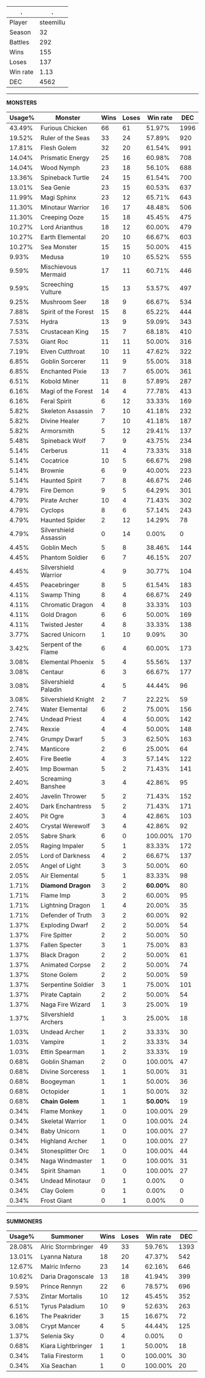 .|.
|-|-
Player|steemillu
Season|32
Battles|292
Wins|155
Loses|137
Win rate|1.13
DEC|4562

---
**MONSTERS**

Usage%|Monster|Wins|Loses|Win rate|DEC|
-|-|-|-|-|-|
43.49%|Furious Chicken|66|61|51.97%|1996|
19.52%|Ruler of the Seas|33|24|57.89%|920|
17.81%|Flesh Golem|32|20|61.54%|991|
14.04%|Prismatic Energy|25|16|60.98%|708|
14.04%|Wood Nymph|23|18|56.10%|688|
13.36%|Spineback Turtle|24|15|61.54%|700|
13.01%|Sea Genie|23|15|60.53%|637|
11.99%|Magi Sphinx|23|12|65.71%|643|
11.30%|Minotaur Warrior|16|17|48.48%|506|
11.30%|Creeping Ooze|15|18|45.45%|475|
10.27%|Lord Arianthus|18|12|60.00%|479|
10.27%|Earth Elemental|20|10|66.67%|603|
10.27%|Sea Monster|15|15|50.00%|415|
9.93%|Medusa|19|10|65.52%|555|
9.59%|Mischievous Mermaid|17|11|60.71%|446|
9.59%|Screeching Vulture|15|13|53.57%|497|
9.25%|Mushroom Seer|18|9|66.67%|534|
7.88%|Spirit of the Forest|15|8|65.22%|444|
7.53%|Hydra|13|9|59.09%|343|
7.53%|Crustacean King|15|7|68.18%|410|
7.53%|Giant Roc|11|11|50.00%|316|
7.19%|Elven Cutthroat|10|11|47.62%|322|
6.85%|Goblin Sorcerer|11|9|55.00%|318|
6.85%|Enchanted Pixie|13|7|65.00%|361|
6.51%|Kobold Miner|11|8|57.89%|287|
6.16%|Magi of the Forest|14|4|77.78%|413|
6.16%|Feral Spirit|6|12|33.33%|169|
5.82%|Skeleton Assassin|7|10|41.18%|232|
5.82%|Divine Healer|7|10|41.18%|187|
5.82%|Armorsmith|5|12|29.41%|137|
5.48%|Spineback Wolf|7|9|43.75%|234|
5.14%|Cerberus|11|4|73.33%|318|
5.14%|Cocatrice|10|5|66.67%|298|
5.14%|Brownie|6|9|40.00%|223|
5.14%|Haunted Spirit|7|8|46.67%|246|
4.79%|Fire Demon|9|5|64.29%|301|
4.79%|Pirate Archer|10|4|71.43%|302|
4.79%|Cyclops|8|6|57.14%|243|
4.79%|Haunted Spider|2|12|14.29%|78|
4.79%|Silvershield Assassin|0|14|0.00%|0|
4.45%|Goblin Mech|5|8|38.46%|144|
4.45%|Phantom Soldier|6|7|46.15%|207|
4.45%|Silvershield Warrior|4|9|30.77%|104|
4.45%|Peacebringer|8|5|61.54%|183|
4.11%|Swamp Thing|8|4|66.67%|249|
4.11%|Chromatic Dragon|4|8|33.33%|103|
4.11%|Gold Dragon|6|6|50.00%|169|
4.11%|Twisted Jester|4|8|33.33%|138|
3.77%|Sacred Unicorn|1|10|9.09%|30|
3.42%|Serpent of the Flame|6|4|60.00%|173|
3.08%|Elemental Phoenix|5|4|55.56%|137|
3.08%|Centaur|6|3|66.67%|177|
3.08%|Silvershield Paladin|4|5|44.44%|96|
3.08%|Silvershield Knight|2|7|22.22%|59|
2.74%|Water Elemental|6|2|75.00%|156|
2.74%|Undead Priest|4|4|50.00%|142|
2.74%|Rexxie|4|4|50.00%|148|
2.74%|Grumpy Dwarf|5|3|62.50%|163|
2.74%|Manticore|2|6|25.00%|64|
2.40%|Fire Beetle|4|3|57.14%|122|
2.40%|Imp Bowman|5|2|71.43%|141|
2.40%|Screaming Banshee|3|4|42.86%|95|
2.40%|Javelin Thrower|5|2|71.43%|152|
2.40%|Dark Enchantress|5|2|71.43%|171|
2.40%|Pit Ogre|3|4|42.86%|103|
2.40%|Crystal Werewolf|3|4|42.86%|92|
2.05%|Sabre Shark|6|0|100.00%|170|
2.05%|Raging Impaler|5|1|83.33%|172|
2.05%|Lord of Darkness|4|2|66.67%|137|
2.05%|Angel of Light|3|3|50.00%|60|
2.05%|Air Elemental|5|1|83.33%|98|
1.71%|**Diamond Dragon**|3|2|**60.00%**|80|
1.71%|Flame Imp|3|2|60.00%|95|
1.71%|Lightning Dragon|1|4|20.00%|35|
1.71%|Defender of Truth|3|2|60.00%|92|
1.37%|Exploding Dwarf|2|2|50.00%|54|
1.37%|Fire Spitter|2|2|50.00%|50|
1.37%|Fallen Specter|3|1|75.00%|83|
1.37%|Black Dragon|2|2|50.00%|61|
1.37%|Animated Corpse|2|2|50.00%|74|
1.37%|Stone Golem|2|2|50.00%|59|
1.37%|Serpentine Soldier|3|1|75.00%|101|
1.37%|Pirate Captain|2|2|50.00%|54|
1.37%|Naga Fire Wizard|1|3|25.00%|19|
1.37%|Silvershield Archers|1|3|25.00%|18|
1.03%|Undead Archer|1|2|33.33%|30|
1.03%|Vampire|1|2|33.33%|34|
1.03%|Ettin Spearman|1|2|33.33%|19|
0.68%|Goblin Shaman|2|0|100.00%|47|
0.68%|Divine Sorceress|1|1|50.00%|31|
0.68%|Boogeyman|1|1|50.00%|36|
0.68%|Octopider|1|1|50.00%|32|
0.68%|**Chain Golem**|1|1|**50.00%**|19|
0.34%|Flame Monkey|1|0|100.00%|29|
0.34%|Skeletal Warrior|1|0|100.00%|24|
0.34%|Baby Unicorn|1|0|100.00%|27|
0.34%|Highland Archer|1|0|100.00%|27|
0.34%|Stonesplitter Orc|1|0|100.00%|44|
0.34%|Naga Windmaster|1|0|100.00%|31|
0.34%|Spirit Shaman|1|0|100.00%|27|
0.34%|Undead Minotaur|0|1|0.00%|0|
0.34%|Clay Golem|0|1|0.00%|0|
0.34%|Frost Giant|0|1|0.00%|0|

---
**SUMMONERS**

Usage%|Summoner|Wins|Loses|Win rate|DEC|
-|-|-|-|-|-|
28.08%|Alric Stormbringer|49|33|59.76%|1393|
13.01%|Lyanna Natura|18|20|47.37%|542|
12.67%|Malric Inferno|23|14|62.16%|646|
10.62%|Daria Dragonscale|13|18|41.94%|399|
9.59%|Prince Rennyn|22|6|78.57%|696|
7.53%|Zintar Mortalis|10|12|45.45%|352|
6.51%|Tyrus Paladium|10|9|52.63%|263|
6.16%|The Peakrider|3|15|16.67%|72|
3.08%|Crypt Mancer|4|5|44.44%|125|
1.37%|Selenia Sky|0|4|0.00%|0|
0.68%|Kiara Lightbringer|1|1|50.00%|18|
0.34%|Talia Firestorm|1|0|100.00%|30|
0.34%|Xia Seachan|1|0|100.00%|20|
